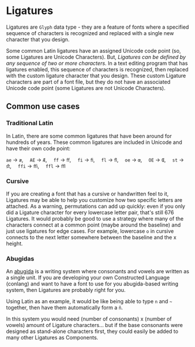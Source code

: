 # Ligatures

Ligatures are `Glyph` data type - they are a feature of fonts where a specified sequence of characters is recognized and replaced with a single new character that you design. 

Some common Latin ligatures have an assigned Unicode code point (so, some Ligatures are Unicode Characters). But, *Ligatures can be defined by any sequence of two or more characters*. In a text editing program that has ligatures enabled, this sequence of characters is recognized, then replaced with the custom ligature character that you design. These custom Ligature characters are part of a font file, but they do not have an associated Unicode code point (some Ligatures are not Unicode Characters).

## Common use cases

### Traditional Latin
In Latin, there are some common ligatures that have been around for hundreds of years. These common ligatures are included in Unicode and have their own code point: 

`ae` -> `æ`,&emsp;  `AE` -> `Æ`,&emsp;  `ff` -> `ﬀ`,&emsp;  `fi` -> `ﬁ`,&emsp;  `fl` -> `ﬂ`,&emsp;  `oe` -> `œ`,&emsp;  `OE` -> `Œ`,&emsp;  `st` -> `ﬆ`,&emsp;  `ffi` -> `ﬃ`,&emsp;  `ffl` -> `ﬄ`

### Cursive
If you are creating a font that has a cursive or handwritten feel to it, Ligatures may be able to help you customize how two specific letters are attached. As a warning, permutations can add up quickly: even if you only did a Ligature character for every lowercase letter pair, that's still 676 Ligatures. It would probably be good to use a strategy where many of the characters connect at a common point (maybe around the baseline) and just use ligatures for edge cases. For example, lowercase `o` in cursive connects to the next letter somewhere between the baseline and the x height.

### Abugidas

An [abugida](https://en.wikipedia.org/wiki/Abugida) is a writing system where consonants and vowels are written as a single unit. If you are developing your own Constructed Language (conlang) and want to have a font to use for you abugida-based writing system, then Ligatures are probably right for you.

Using Latin as an example, it would be like being able to type `n` and `~` together, then have them automatically form a `ñ`.

In this system you would need (number of consonants) x (number of vowels) amount of Ligature characters... but if the base consonants were designed as stand-alone characters first, they could easily be added to many other Ligatures as Components.